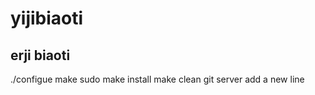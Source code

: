 #  yijibiaoti

## erji biaoti

./configue
make 
sudo make install
make clean
git server add a new line 
